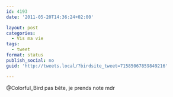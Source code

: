 ```yaml
---
id: 4193
date: '2011-05-20T14:36:24+02:00'

layout: post
categories:
  - Vis ma vie
tags:
  - tweet
format: status
publish_social: no
guid: 'http://tweets.local/?birdsite_tweet=71585067859849216'

---
```


@Colorful\_Bird pas bête, je prends note mdr